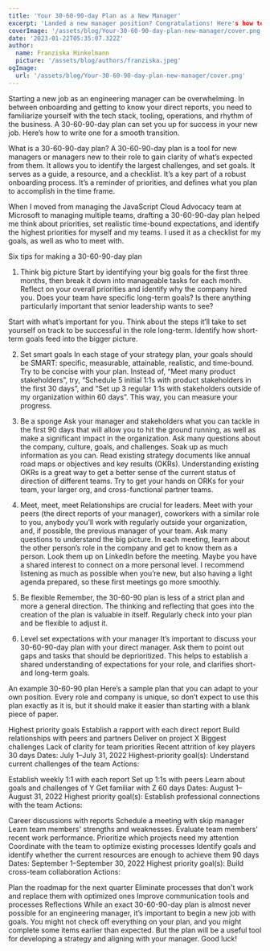 ```yaml
---
title: 'Your 30-60-90-day Plan as a New Manager'
excerpt: 'Landed a new manager position? Congratulations! Here's how to plan for your first days in the role.'
coverImage: '/assets/blog/Your-30-60-90-day-plan-new-manager/cover.png'
date: '2023-01-22T05:35:07.322Z'
author:
  name: Franziska Hinkelmann
  picture: '/assets/blog/authors/franziska.jpeg'
ogImage:
  url: '/assets/blog/Your-30-60-90-day-plan-new-manager/cover.png'
---
```

Starting a new job as an engineering manager can be overwhelming. In between onboarding and getting to know your direct reports, you need to familiarize yourself with the tech stack, tooling, operations, and rhythm of the business. A 30-60-90-day plan can set you up for success in your new job. Here’s how to write one for a smooth transition.

What is a 30-60-90-day plan?
A 30-60-90-day plan is a tool for new managers or managers new to their role to gain clarity of what’s expected from them. It allows you to identify the largest challenges, and set goals. It serves as a guide, a resource, and a checklist. It’s a key part of a robust onboarding process. It’s a reminder of priorities, and defines what you plan to accomplish in the time frame.

When I moved from managing the JavaScript Cloud Advocacy team at Microsoft to managing multiple teams, drafting a 30-60-90-day plan helped me think about priorities, set realistic time-bound expectations, and identify the highest priorities for myself and my teams. I used it as a checklist for my goals, as well as who to meet with.

Six tips for making a 30-60-90-day plan
1. Think big picture
Start by identifying your big goals for the first three months, then break it down into manageable tasks for each month. Reflect on your overall priorities and identify why the company hired you. Does your team have specific long-term goals? Is there anything particularly important that senior leadership wants to see?

Start with what’s important for you. Think about the steps it’ll take to set yourself on track to be successful in the role long-term. Identify how short-term goals feed into the bigger picture.

2. Set smart goals
In each stage of your strategy plan, your goals should be SMART: specific, measurable, attainable, realistic, and time-bound. Try to be concise with your plan. Instead of, “Meet many product stakeholders”, try, “Schedule 5 initial 1:1s with product stakeholders in the first 30 days”, and “Set up 3 regular 1:1s with stakeholders outside of my organization within 60 days”. This way, you can measure your progress.

3. Be a sponge
Ask your manager and stakeholders what you can tackle in the first 90 days that will allow you to hit the ground running, as well as make a significant impact in the organization. Ask many questions about the company, culture, goals, and challenges. Soak up as much information as you can. Read existing strategy documents like annual road maps or objectives and key results (OKRs). Understanding existing OKRs is a great way to get a better sense of the current status of direction of different teams. Try to get your hands on ORKs for your team, your larger org, and cross-functional partner teams.

4. Meet, meet, meet
Relationships are crucial for leaders. Meet with your peers (the direct reports of your manager), coworkers with a similar role to you, anybody you’ll work with regularly outside your organization, and, if possible, the previous manager of your team. Ask many questions to understand the big picture. In each meeting, learn about the other person’s role in the company and get to know them as a person. Look them up on LinkedIn before the meeting. Maybe you have a shared interest to connect on a more personal level. I recommend listening as much as possible when you’re new, but also having a light agenda prepared, so these first meetings go more smoothly.

5. Be flexible
Remember, the 30-60-90 plan is less of a strict plan and more a general direction. The thinking and reflecting that goes into the creation of the plan is valuable in itself. Regularly check into your plan and be flexible to adjust it.

6. Level set expectations with your manager
It’s important to discuss your 30-60-90-day plan with your direct manager. Ask them to point out gaps and tasks that should be deprioritized. This helps to establish a shared understanding of expectations for your role, and clarifies short- and long-term goals.

An example 30-60-90 plan
Here’s a sample plan that you can adapt to your own position. Every role and company is unique, so don’t expect to use this plan exactly as it is, but it should make it easier than starting with a blank piece of paper.

Highest priority goals
Establish a rapport with each direct report
Build relationships with peers and partners
Deliver on project X
Biggest challenges
Lack of clarity for team priorities
Recent attrition of key players
30 days
Dates: July 1–July 31, 2022
Highest-priority goal(s): Understand current challenges of the team
Actions:

Establish weekly 1:1 with each report
Set up 1:1s with peers
Learn about goals and challenges of Y
Get familiar with Z
60 days
Dates: August 1–August 31, 2022
Highest priority goal(s): Establish professional connections with the team
Actions:

Career discussions with reports
Schedule a meeting with skip manager
Learn team members' strengths and weaknesses.
Evaluate team members' recent work performance.
Prioritize which projects need my attention
Coordinate with the team to optimize existing processes
Identify goals and identify whether the current resources are enough to achieve them
90 days
Dates: September 1–September 30, 2022
Highest priority goal(s): Build cross-team collaboration
Actions:

Plan the roadmap for the next quarter
Eliminate processes that don't work and replace them with optimized ones
Improve communication tools and processes
Reflections
While an exact 30-60-90-day plan is almost never possible for an engineering manager, it’s important to begin a new job with goals. You might not check off everything on your plan, and you might complete some items earlier than expected. But the plan will be a useful tool for developing a strategy and aligning with your manager. Good luck!